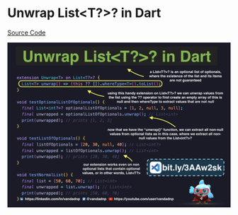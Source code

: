# Unwrap List<T?>? in Dart

[Source Code](unwrap-list-t%3F-%3F-in-dart.dart)

![](unwrap-list-t%3F-%3F-in-dart.jpg)
